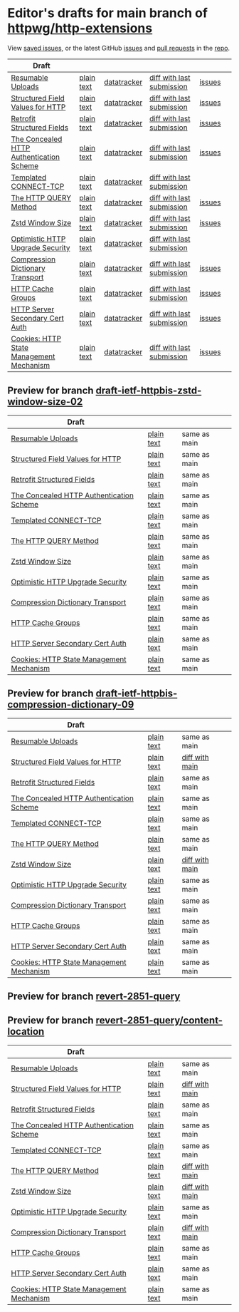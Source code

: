# Editor's drafts for main branch of [httpwg/http-extensions](https://github.com/httpwg/http-extensions)

View [saved issues](issues.html), or the latest GitHub [issues](https://github.com/httpwg/http-extensions/issues) and [pull requests](https://github.com/httpwg/http-extensions/pulls) in the [repo](https://github.com/httpwg/http-extensions).

| Draft |     |     |     |     |     |
| ----- | --- | --- | --- | --- | --- |
| [Resumable Uploads](./draft-ietf-httpbis-resumable-upload.html "Resumable Uploads for HTTP (HTML)") | [plain text](./draft-ietf-httpbis-resumable-upload.txt "Resumable Uploads for HTTP (Text)") | [datatracker](https://datatracker.ietf.org/doc/draft-ietf-httpbis-resumable-upload "Datatracker for draft-ietf-httpbis-resumable-upload") | [diff with last submission](https://author-tools.ietf.org/api/iddiff?doc_1=draft-ietf-httpbis-resumable-upload&url_2=https://httpwg.github.io/http-extensions/draft-ietf-httpbis-resumable-upload.txt) | [issues](https://github.com/httpwg/http-extensions/labels/resumable-upload) |
| [Structured Field Values for HTTP](./draft-ietf-httpbis-sfbis.html "Structured Field Values for HTTP (HTML)") | [plain text](./draft-ietf-httpbis-sfbis.txt "Structured Field Values for HTTP (Text)") | [datatracker](https://datatracker.ietf.org/doc/draft-ietf-httpbis-sfbis "Datatracker for draft-ietf-httpbis-sfbis") | [diff with last submission](https://author-tools.ietf.org/api/iddiff?doc_1=draft-ietf-httpbis-sfbis&url_2=https://httpwg.github.io/http-extensions/draft-ietf-httpbis-sfbis.txt) | [issues](https://github.com/httpwg/http-extensions/labels/header-structure) |
| [Retrofit Structured Fields](./draft-ietf-httpbis-retrofit.html "Retrofit Structured Fields for HTTP (HTML)") | [plain text](./draft-ietf-httpbis-retrofit.txt "Retrofit Structured Fields for HTTP (Text)") | [datatracker](https://datatracker.ietf.org/doc/draft-ietf-httpbis-retrofit "Datatracker for draft-ietf-httpbis-retrofit") | [diff with last submission](https://author-tools.ietf.org/api/iddiff?doc_1=draft-ietf-httpbis-retrofit&url_2=https://httpwg.github.io/http-extensions/draft-ietf-httpbis-retrofit.txt) | [issues](https://github.com/httpwg/http-extensions/labels/retrofit) |
| [The Concealed HTTP Authentication Scheme](./draft-ietf-httpbis-unprompted-auth.html "The Concealed HTTP Authentication Scheme (HTML)") | [plain text](./draft-ietf-httpbis-unprompted-auth.txt "The Concealed HTTP Authentication Scheme (Text)") | [datatracker](https://datatracker.ietf.org/doc/draft-ietf-httpbis-unprompted-auth "Datatracker for draft-ietf-httpbis-unprompted-auth") | [diff with last submission](https://author-tools.ietf.org/api/iddiff?doc_1=draft-ietf-httpbis-unprompted-auth&url_2=https://httpwg.github.io/http-extensions/draft-ietf-httpbis-unprompted-auth.txt) | [issues](https://github.com/httpwg/http-extensions/labels/unprompted-auth) |
| [Templated CONNECT-TCP](./draft-ietf-httpbis-connect-tcp.html "Template-Driven HTTP CONNECT Proxying for TCP (HTML)") | [plain text](./draft-ietf-httpbis-connect-tcp.txt "Template-Driven HTTP CONNECT Proxying for TCP (Text)") | [datatracker](https://datatracker.ietf.org/doc/draft-ietf-httpbis-connect-tcp "Datatracker for draft-ietf-httpbis-connect-tcp") | [diff with last submission](https://author-tools.ietf.org/api/iddiff?doc_1=draft-ietf-httpbis-connect-tcp&url_2=https://httpwg.github.io/http-extensions/draft-ietf-httpbis-connect-tcp.txt) |  |
| [The HTTP QUERY Method](./draft-ietf-httpbis-safe-method-w-body.html "The HTTP QUERY Method (HTML)") | [plain text](./draft-ietf-httpbis-safe-method-w-body.txt "The HTTP QUERY Method (Text)") | [datatracker](https://datatracker.ietf.org/doc/draft-ietf-httpbis-safe-method-w-body "Datatracker for draft-ietf-httpbis-safe-method-w-body") | [diff with last submission](https://author-tools.ietf.org/api/iddiff?doc_1=draft-ietf-httpbis-safe-method-w-body&url_2=https://httpwg.github.io/http-extensions/draft-ietf-httpbis-safe-method-w-body.txt) | [issues](https://github.com/httpwg/http-extensions/labels/safe-method-w-body) |
| [Zstd Window Size](./draft-ietf-httpbis-zstd-window-size.html "Window Sizing for Zstandard Content Encoding (HTML)") | [plain text](./draft-ietf-httpbis-zstd-window-size.txt "Window Sizing for Zstandard Content Encoding (Text)") | [datatracker](https://datatracker.ietf.org/doc/draft-ietf-httpbis-zstd-window-size "Datatracker for draft-ietf-httpbis-zstd-window-size") | [diff with last submission](https://author-tools.ietf.org/api/iddiff?doc_1=draft-ietf-httpbis-zstd-window-size&url_2=https://httpwg.github.io/http-extensions/draft-ietf-httpbis-zstd-window-size.txt) | [issues](https://github.com/httpwg/http-extensions/labels/zstd-window-size) |
| [Optimistic HTTP Upgrade Security](./draft-ietf-httpbis-optimistic-upgrade.html "Security Considerations for Optimistic Use of HTTP Upgrade (HTML)") | [plain text](./draft-ietf-httpbis-optimistic-upgrade.txt "Security Considerations for Optimistic Use of HTTP Upgrade (Text)") | [datatracker](https://datatracker.ietf.org/doc/draft-ietf-httpbis-optimistic-upgrade "Datatracker for draft-ietf-httpbis-optimistic-upgrade") | [diff with last submission](https://author-tools.ietf.org/api/iddiff?doc_1=draft-ietf-httpbis-optimistic-upgrade&url_2=https://httpwg.github.io/http-extensions/draft-ietf-httpbis-optimistic-upgrade.txt) |  |
| [Compression Dictionary Transport](./draft-ietf-httpbis-compression-dictionary.html "Compression Dictionary Transport (HTML)") | [plain text](./draft-ietf-httpbis-compression-dictionary.txt "Compression Dictionary Transport (Text)") | [datatracker](https://datatracker.ietf.org/doc/draft-ietf-httpbis-compression-dictionary "Datatracker for draft-ietf-httpbis-compression-dictionary") | [diff with last submission](https://author-tools.ietf.org/api/iddiff?doc_1=draft-ietf-httpbis-compression-dictionary&url_2=https://httpwg.github.io/http-extensions/draft-ietf-httpbis-compression-dictionary.txt) | [issues](https://github.com/httpwg/http-extensions/labels/compression-dictionary) |
| [HTTP Cache Groups](./draft-ietf-httpbis-cache-groups.html "HTTP Cache Groups (HTML)") | [plain text](./draft-ietf-httpbis-cache-groups.txt "HTTP Cache Groups (Text)") | [datatracker](https://datatracker.ietf.org/doc/draft-ietf-httpbis-cache-groups "Datatracker for draft-ietf-httpbis-cache-groups") | [diff with last submission](https://author-tools.ietf.org/api/iddiff?doc_1=draft-ietf-httpbis-cache-groups&url_2=https://httpwg.github.io/http-extensions/draft-ietf-httpbis-cache-groups.txt) | [issues](https://github.com/httpwg/http-extensions/labels/cache-groups) |
| [HTTP Server Secondary Cert Auth](./draft-ietf-httpbis-secondary-server-certs.html "Secondary Certificate Authentication of HTTP Servers (HTML)") | [plain text](./draft-ietf-httpbis-secondary-server-certs.txt "Secondary Certificate Authentication of HTTP Servers (Text)") | [datatracker](https://datatracker.ietf.org/doc/draft-ietf-httpbis-secondary-server-certs "Datatracker for draft-ietf-httpbis-secondary-server-certs") | [diff with last submission](https://author-tools.ietf.org/api/iddiff?doc_1=draft-ietf-httpbis-secondary-server-certs&url_2=https://httpwg.github.io/http-extensions/draft-ietf-httpbis-secondary-server-certs.txt) | [issues](https://github.com/httpwg/http-extensions/labels/secondary-server-certs) |
| [Cookies: HTTP State Management Mechanism](./draft-ietf-httpbis-rfc6265bis.html "Cookies: HTTP State Management Mechanism (HTML)") | [plain text](./draft-ietf-httpbis-rfc6265bis.txt "Cookies: HTTP State Management Mechanism (Text)") | [datatracker](https://datatracker.ietf.org/doc/draft-ietf-httpbis-rfc6265bis "Datatracker for draft-ietf-httpbis-rfc6265bis") | [diff with last submission](https://author-tools.ietf.org/api/iddiff?doc_1=draft-ietf-httpbis-rfc6265bis&url_2=https://httpwg.github.io/http-extensions/draft-ietf-httpbis-rfc6265bis.txt) | [issues](https://github.com/httpwg/http-extensions/labels/6265bis) |

## Preview for branch [draft-ietf-httpbis-zstd-window-size-02](draft-ietf-httpbis-zstd-window-size-02)

| Draft |     |     |     |
| ----- | --- | --- | --- |
| [Resumable Uploads](draft-ietf-httpbis-zstd-window-size-02/draft-ietf-httpbis-resumable-upload.html "Resumable Uploads for HTTP (HTML)") | [plain text](draft-ietf-httpbis-zstd-window-size-02/draft-ietf-httpbis-resumable-upload.txt "Resumable Uploads for HTTP (Text)") | same as main |
| [Structured Field Values for HTTP](draft-ietf-httpbis-zstd-window-size-02/draft-ietf-httpbis-sfbis.html "Structured Field Values for HTTP (HTML)") | [plain text](draft-ietf-httpbis-zstd-window-size-02/draft-ietf-httpbis-sfbis.txt "Structured Field Values for HTTP (Text)") | same as main |
| [Retrofit Structured Fields](draft-ietf-httpbis-zstd-window-size-02/draft-ietf-httpbis-retrofit.html "Retrofit Structured Fields for HTTP (HTML)") | [plain text](draft-ietf-httpbis-zstd-window-size-02/draft-ietf-httpbis-retrofit.txt "Retrofit Structured Fields for HTTP (Text)") | same as main |
| [The Concealed HTTP Authentication Scheme](draft-ietf-httpbis-zstd-window-size-02/draft-ietf-httpbis-unprompted-auth.html "The Concealed HTTP Authentication Scheme (HTML)") | [plain text](draft-ietf-httpbis-zstd-window-size-02/draft-ietf-httpbis-unprompted-auth.txt "The Concealed HTTP Authentication Scheme (Text)") | same as main |
| [Templated CONNECT-TCP](draft-ietf-httpbis-zstd-window-size-02/draft-ietf-httpbis-connect-tcp.html "Template-Driven HTTP CONNECT Proxying for TCP (HTML)") | [plain text](draft-ietf-httpbis-zstd-window-size-02/draft-ietf-httpbis-connect-tcp.txt "Template-Driven HTTP CONNECT Proxying for TCP (Text)") | same as main |
| [The HTTP QUERY Method](draft-ietf-httpbis-zstd-window-size-02/draft-ietf-httpbis-safe-method-w-body.html "The HTTP QUERY Method (HTML)") | [plain text](draft-ietf-httpbis-zstd-window-size-02/draft-ietf-httpbis-safe-method-w-body.txt "The HTTP QUERY Method (Text)") | same as main |
| [Zstd Window Size](draft-ietf-httpbis-zstd-window-size-02/draft-ietf-httpbis-zstd-window-size.html "Window Sizing for Zstandard Content Encoding (HTML)") | [plain text](draft-ietf-httpbis-zstd-window-size-02/draft-ietf-httpbis-zstd-window-size.txt "Window Sizing for Zstandard Content Encoding (Text)") | same as main |
| [Optimistic HTTP Upgrade Security](draft-ietf-httpbis-zstd-window-size-02/draft-ietf-httpbis-optimistic-upgrade.html "Security Considerations for Optimistic Use of HTTP Upgrade (HTML)") | [plain text](draft-ietf-httpbis-zstd-window-size-02/draft-ietf-httpbis-optimistic-upgrade.txt "Security Considerations for Optimistic Use of HTTP Upgrade (Text)") | same as main |
| [Compression Dictionary Transport](draft-ietf-httpbis-zstd-window-size-02/draft-ietf-httpbis-compression-dictionary.html "Compression Dictionary Transport (HTML)") | [plain text](draft-ietf-httpbis-zstd-window-size-02/draft-ietf-httpbis-compression-dictionary.txt "Compression Dictionary Transport (Text)") | same as main |
| [HTTP Cache Groups](draft-ietf-httpbis-zstd-window-size-02/draft-ietf-httpbis-cache-groups.html "HTTP Cache Groups (HTML)") | [plain text](draft-ietf-httpbis-zstd-window-size-02/draft-ietf-httpbis-cache-groups.txt "HTTP Cache Groups (Text)") | same as main |
| [HTTP Server Secondary Cert Auth](draft-ietf-httpbis-zstd-window-size-02/draft-ietf-httpbis-secondary-server-certs.html "Secondary Certificate Authentication of HTTP Servers (HTML)") | [plain text](draft-ietf-httpbis-zstd-window-size-02/draft-ietf-httpbis-secondary-server-certs.txt "Secondary Certificate Authentication of HTTP Servers (Text)") | same as main |
| [Cookies: HTTP State Management Mechanism](draft-ietf-httpbis-zstd-window-size-02/draft-ietf-httpbis-rfc6265bis.html "Cookies: HTTP State Management Mechanism (HTML)") | [plain text](draft-ietf-httpbis-zstd-window-size-02/draft-ietf-httpbis-rfc6265bis.txt "Cookies: HTTP State Management Mechanism (Text)") | same as main |

## Preview for branch [draft-ietf-httpbis-compression-dictionary-09](draft-ietf-httpbis-compression-dictionary-09)

| Draft |     |     |     |
| ----- | --- | --- | --- |
| [Resumable Uploads](draft-ietf-httpbis-compression-dictionary-09/draft-ietf-httpbis-resumable-upload.html "Resumable Uploads for HTTP (HTML)") | [plain text](draft-ietf-httpbis-compression-dictionary-09/draft-ietf-httpbis-resumable-upload.txt "Resumable Uploads for HTTP (Text)") | same as main |
| [Structured Field Values for HTTP](draft-ietf-httpbis-compression-dictionary-09/draft-ietf-httpbis-sfbis.html "Structured Field Values for HTTP (HTML)") | [plain text](draft-ietf-httpbis-compression-dictionary-09/draft-ietf-httpbis-sfbis.txt "Structured Field Values for HTTP (Text)") | [diff with main](https://author-tools.ietf.org/api/iddiff?url_1=https://httpwg.github.io/http-extensions/draft-ietf-httpbis-sfbis.txt&url_2=https://httpwg.github.io/http-extensions/draft-ietf-httpbis-compression-dictionary-09/draft-ietf-httpbis-sfbis.txt) |
| [Retrofit Structured Fields](draft-ietf-httpbis-compression-dictionary-09/draft-ietf-httpbis-retrofit.html "Retrofit Structured Fields for HTTP (HTML)") | [plain text](draft-ietf-httpbis-compression-dictionary-09/draft-ietf-httpbis-retrofit.txt "Retrofit Structured Fields for HTTP (Text)") | same as main |
| [The Concealed HTTP Authentication Scheme](draft-ietf-httpbis-compression-dictionary-09/draft-ietf-httpbis-unprompted-auth.html "The Concealed HTTP Authentication Scheme (HTML)") | [plain text](draft-ietf-httpbis-compression-dictionary-09/draft-ietf-httpbis-unprompted-auth.txt "The Concealed HTTP Authentication Scheme (Text)") | same as main |
| [Templated CONNECT-TCP](draft-ietf-httpbis-compression-dictionary-09/draft-ietf-httpbis-connect-tcp.html "Template-Driven HTTP CONNECT Proxying for TCP (HTML)") | [plain text](draft-ietf-httpbis-compression-dictionary-09/draft-ietf-httpbis-connect-tcp.txt "Template-Driven HTTP CONNECT Proxying for TCP (Text)") | same as main |
| [The HTTP QUERY Method](draft-ietf-httpbis-compression-dictionary-09/draft-ietf-httpbis-safe-method-w-body.html "The HTTP QUERY Method (HTML)") | [plain text](draft-ietf-httpbis-compression-dictionary-09/draft-ietf-httpbis-safe-method-w-body.txt "The HTTP QUERY Method (Text)") | same as main |
| [Zstd Window Size](draft-ietf-httpbis-compression-dictionary-09/draft-ietf-httpbis-zstd-window-size.html "Window Sizing for Zstandard Content Encoding (HTML)") | [plain text](draft-ietf-httpbis-compression-dictionary-09/draft-ietf-httpbis-zstd-window-size.txt "Window Sizing for Zstandard Content Encoding (Text)") | [diff with main](https://author-tools.ietf.org/api/iddiff?url_1=https://httpwg.github.io/http-extensions/draft-ietf-httpbis-zstd-window-size.txt&url_2=https://httpwg.github.io/http-extensions/draft-ietf-httpbis-compression-dictionary-09/draft-ietf-httpbis-zstd-window-size.txt) |
| [Optimistic HTTP Upgrade Security](draft-ietf-httpbis-compression-dictionary-09/draft-ietf-httpbis-optimistic-upgrade.html "Security Considerations for Optimistic Use of HTTP Upgrade (HTML)") | [plain text](draft-ietf-httpbis-compression-dictionary-09/draft-ietf-httpbis-optimistic-upgrade.txt "Security Considerations for Optimistic Use of HTTP Upgrade (Text)") | same as main |
| [Compression Dictionary Transport](draft-ietf-httpbis-compression-dictionary-09/draft-ietf-httpbis-compression-dictionary.html "Compression Dictionary Transport (HTML)") | [plain text](draft-ietf-httpbis-compression-dictionary-09/draft-ietf-httpbis-compression-dictionary.txt "Compression Dictionary Transport (Text)") | same as main |
| [HTTP Cache Groups](draft-ietf-httpbis-compression-dictionary-09/draft-ietf-httpbis-cache-groups.html "HTTP Cache Groups (HTML)") | [plain text](draft-ietf-httpbis-compression-dictionary-09/draft-ietf-httpbis-cache-groups.txt "HTTP Cache Groups (Text)") | same as main |
| [HTTP Server Secondary Cert Auth](draft-ietf-httpbis-compression-dictionary-09/draft-ietf-httpbis-secondary-server-certs.html "Secondary Certificate Authentication of HTTP Servers (HTML)") | [plain text](draft-ietf-httpbis-compression-dictionary-09/draft-ietf-httpbis-secondary-server-certs.txt "Secondary Certificate Authentication of HTTP Servers (Text)") | same as main |
| [Cookies: HTTP State Management Mechanism](draft-ietf-httpbis-compression-dictionary-09/draft-ietf-httpbis-rfc6265bis.html "Cookies: HTTP State Management Mechanism (HTML)") | [plain text](draft-ietf-httpbis-compression-dictionary-09/draft-ietf-httpbis-rfc6265bis.txt "Cookies: HTTP State Management Mechanism (Text)") | same as main |

## Preview for branch [revert-2851-query](revert-2851-query)

## Preview for branch [revert-2851-query/content-location](revert-2851-query/content-location)

| Draft |     |     |     |
| ----- | --- | --- | --- |
| [Resumable Uploads](revert-2851-query/content-location/draft-ietf-httpbis-resumable-upload.html "Resumable Uploads for HTTP (HTML)") | [plain text](revert-2851-query/content-location/draft-ietf-httpbis-resumable-upload.txt "Resumable Uploads for HTTP (Text)") | same as main |
| [Structured Field Values for HTTP](revert-2851-query/content-location/draft-ietf-httpbis-sfbis.html "Structured Field Values for HTTP (HTML)") | [plain text](revert-2851-query/content-location/draft-ietf-httpbis-sfbis.txt "Structured Field Values for HTTP (Text)") | [diff with main](https://author-tools.ietf.org/api/iddiff?url_1=https://httpwg.github.io/http-extensions/draft-ietf-httpbis-sfbis.txt&url_2=https://httpwg.github.io/http-extensions/revert-2851-query/content-location/draft-ietf-httpbis-sfbis.txt) |
| [Retrofit Structured Fields](revert-2851-query/content-location/draft-ietf-httpbis-retrofit.html "Retrofit Structured Fields for HTTP (HTML)") | [plain text](revert-2851-query/content-location/draft-ietf-httpbis-retrofit.txt "Retrofit Structured Fields for HTTP (Text)") | same as main |
| [The Concealed HTTP Authentication Scheme](revert-2851-query/content-location/draft-ietf-httpbis-unprompted-auth.html "The Concealed HTTP Authentication Scheme (HTML)") | [plain text](revert-2851-query/content-location/draft-ietf-httpbis-unprompted-auth.txt "The Concealed HTTP Authentication Scheme (Text)") | same as main |
| [Templated CONNECT-TCP](revert-2851-query/content-location/draft-ietf-httpbis-connect-tcp.html "Template-Driven HTTP CONNECT Proxying for TCP (HTML)") | [plain text](revert-2851-query/content-location/draft-ietf-httpbis-connect-tcp.txt "Template-Driven HTTP CONNECT Proxying for TCP (Text)") | same as main |
| [The HTTP QUERY Method](revert-2851-query/content-location/draft-ietf-httpbis-safe-method-w-body.html "The HTTP QUERY Method (HTML)") | [plain text](revert-2851-query/content-location/draft-ietf-httpbis-safe-method-w-body.txt "The HTTP QUERY Method (Text)") | [diff with main](https://author-tools.ietf.org/api/iddiff?url_1=https://httpwg.github.io/http-extensions/draft-ietf-httpbis-safe-method-w-body.txt&url_2=https://httpwg.github.io/http-extensions/revert-2851-query/content-location/draft-ietf-httpbis-safe-method-w-body.txt) |
| [Zstd Window Size](revert-2851-query/content-location/draft-ietf-httpbis-zstd-window-size.html "Window Sizing for Zstandard Content Encoding (HTML)") | [plain text](revert-2851-query/content-location/draft-ietf-httpbis-zstd-window-size.txt "Window Sizing for Zstandard Content Encoding (Text)") | [diff with main](https://author-tools.ietf.org/api/iddiff?url_1=https://httpwg.github.io/http-extensions/draft-ietf-httpbis-zstd-window-size.txt&url_2=https://httpwg.github.io/http-extensions/revert-2851-query/content-location/draft-ietf-httpbis-zstd-window-size.txt) |
| [Optimistic HTTP Upgrade Security](revert-2851-query/content-location/draft-ietf-httpbis-optimistic-upgrade.html "Security Considerations for Optimistic Use of HTTP Upgrade (HTML)") | [plain text](revert-2851-query/content-location/draft-ietf-httpbis-optimistic-upgrade.txt "Security Considerations for Optimistic Use of HTTP Upgrade (Text)") | same as main |
| [Compression Dictionary Transport](revert-2851-query/content-location/draft-ietf-httpbis-compression-dictionary.html "Compression Dictionary Transport (HTML)") | [plain text](revert-2851-query/content-location/draft-ietf-httpbis-compression-dictionary.txt "Compression Dictionary Transport (Text)") | [diff with main](https://author-tools.ietf.org/api/iddiff?url_1=https://httpwg.github.io/http-extensions/draft-ietf-httpbis-compression-dictionary.txt&url_2=https://httpwg.github.io/http-extensions/revert-2851-query/content-location/draft-ietf-httpbis-compression-dictionary.txt) |
| [HTTP Cache Groups](revert-2851-query/content-location/draft-ietf-httpbis-cache-groups.html "HTTP Cache Groups (HTML)") | [plain text](revert-2851-query/content-location/draft-ietf-httpbis-cache-groups.txt "HTTP Cache Groups (Text)") | same as main |
| [HTTP Server Secondary Cert Auth](revert-2851-query/content-location/draft-ietf-httpbis-secondary-server-certs.html "Secondary Certificate Authentication of HTTP Servers (HTML)") | [plain text](revert-2851-query/content-location/draft-ietf-httpbis-secondary-server-certs.txt "Secondary Certificate Authentication of HTTP Servers (Text)") | same as main |
| [Cookies: HTTP State Management Mechanism](revert-2851-query/content-location/draft-ietf-httpbis-rfc6265bis.html "Cookies: HTTP State Management Mechanism (HTML)") | [plain text](revert-2851-query/content-location/draft-ietf-httpbis-rfc6265bis.txt "Cookies: HTTP State Management Mechanism (Text)") | same as main |

